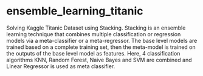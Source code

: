 # ensemble_learning_titanic
Solving Kaggle Titanic Dataset using Stacking. Stacking is an ensemble learning technique that combines multiple classification or regression models via a meta-classifier or a meta-regressor. The base level models are trained based on a complete training set, then the meta-model is trained on the outputs of the base level model as features. Here, 4 classification algorithms KNN, Random Forest, Naive Bayes and SVM are combined and Linear Regressor is used as meta classifier.
